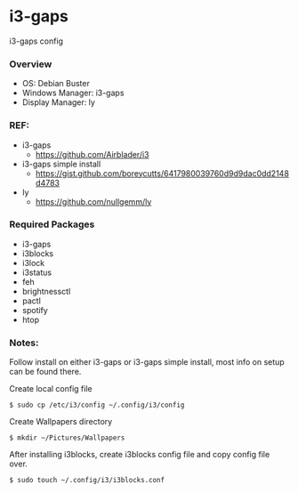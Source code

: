 # i3-gaps
i3-gaps config

### Overview
- OS: Debian Buster
- Windows Manager: i3-gaps
- Display Manager: ly

### REF:
- i3-gaps 
  + https://github.com/Airblader/i3
- i3-gaps simple install 
  + https://gist.github.com/boreycutts/6417980039760d9d9dac0dd2148d4783
- ly 
  + https://github.com/nullgemm/ly

### Required Packages
- i3-gaps
- i3blocks
- i3lock
- i3status
- feh
- brightnessctl
- pactl
- spotify
- htop

### Notes:
Follow install on either i3-gaps or i3-gaps simple install, most info on setup can be found there.

Create local config file
```
$ sudo cp /etc/i3/config ~/.config/i3/config
```
Create Wallpapers directory
```
$ mkdir ~/Pictures/Wallpapers
```
After installing i3blocks, create i3blocks config file and copy config file over.
```
$ sudo touch ~/.config/i3/i3blocks.conf
```


 
